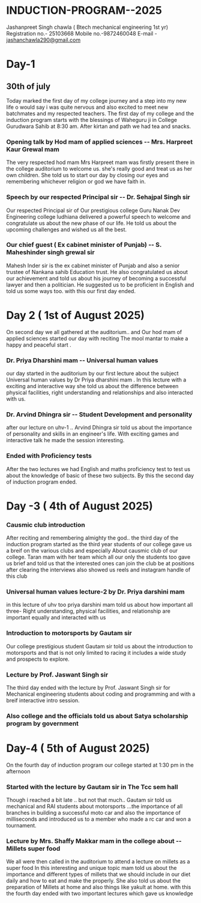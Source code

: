 # INDUCTION-PROGRAM--2025
Jashanpreet Singh chawla ( Btech mechanical engineering 1st yr)
Registration no.- 25103668
Mobile no.-9872460048
E-mail - jashanchawla290@gmail.com
# Day-1 
## 30th of july 
Today marked the first day of my college journey and a step into my new life o would say i was quite nervous and also excited to meet new batchmates and my respected teachers. The first day of my college and the induction program starts with the blessings of Waheguru ji in College Gurudwara Sahib at 8:30 am. After kirtan and path we had tea and snacks.
### Opening talk by Hod mam of applied sciences -- Mrs. Harpreet Kaur Grewal mam
The very respected hod mam Mrs Harpreet mam was firstly present there in the college auditorium to welcome us. she's really good and treat us as her own children. She told us to start our day by closing our eyes and remembering whichever religion or god we have faith in. 
### Speech by our respected Principal sir -- Dr. Sehajpal Singh sir
Our respected Principal sir of Our prestigious college Guru Nanak Dev Engineering college ludhiana delivered a powerful speech to welcome and congratulate us about the new phase of our life. He told us about the upcoming challenges and wished us all the best.
### Our chief guest ( Ex cabinet minister of Punjab) -- S. Maheshinder singh grewal sir 
Mahesh Inder sir is the ex cabinet minister of Punjab and also a senior trustee of Nankana sahib Education trust. He also congratulated us about our achievement and told us about his journey of becoming a successful lawyer and then a politician. He suggested us to be proficient in English and told us some ways too. with this our first day ended.
# Day 2 ( 1st of August 2025)
On second day we all gathered at the auditorium.. and Our hod mam of applied sciences started our day with reciting The mool mantar to make a happy and peaceful start .
### Dr. Priya Dharshini mam -- Universal human values 
our day started in the auditorium by our first lecture about the subject Universal human values by Dr Priya dharshini mam . In this lecture with a exciting and interactive way she told us about the difference between physical facilities, right understanding and relationships and also interacted with us.
### Dr. Arvind Dhingra sir -- Student Development and personality 
after our lecture on uhv-1 .. Arvind Dhingra sir told us about the importance of personality and skills in an engineer's life. With exciting games and interactive talk he made the session interesting.
### Ended with Proficiency tests 
After the two lectures we had English and maths proficiency test to test us about the knowledge of basic of these two subjects. By this the second day of induction program ended.
# Day -3 ( 4th of August 2025)
### Causmic club introduction 
After reciting and remembering almighty the god.. the third day of the induction program started as the third year students of our college gave us a breif on the various clubs and especially About causmic club of our college. Taran mam with her team which all our only the students too gave us brief and told us that the interested ones can join the club be at positions after clearing the interviews also showed us reels and instagram handle of this club 
### Universal human values lecture-2 by Dr. Priya darshini mam 
in this lecture of uhv too priya darshini mam told us about how important all three- Right understanding, physical facilities, and relationship are important equally and interacted with us
### Introduction to motorsports by Gautam sir 
Our college prestigious student Gautam sir told us about the introduction to motorsports and that is not only limited to racing it includes a wide study and prospects to explore.
### Lecture by Prof. Jaswant Singh sir 
The third day ended with the lecture by Prof. Jaswant Singh sir for Mechanical engineering students about coding and programming and with a breif interactive intro session.
### Also college and the officials told us about Satya scholarship program by government 
# Day-4 ( 5th of August 2025)
On the fourth day of induction program our college started at 1:30 pm in the afternoon
### Started with the lecture by Gautam sir in The Tcc sem hall
Though i reached a bit late .. but not that much.. Gautam sir told us mechanical and RAI students about motorsports ...the importance of all branches in building a successful moto car and also the importance of milliseconds and introduced us to a member who made a rc car and won a tournament.
### Lecture by Mrs. Shaffy Makkar mam in the college about -- Millets super food 
We all were then called in the auditorium to attend a lecture on millets as a super food In this interesting and unique topic mam told us about the importance and different types of millets that we should include in our diet daily and how to eat and make the properly. She also told us about the preparation of Millets at home and also things like yakult at home.
with this the fourth day ended with two important lectures which gave us knowledge 

